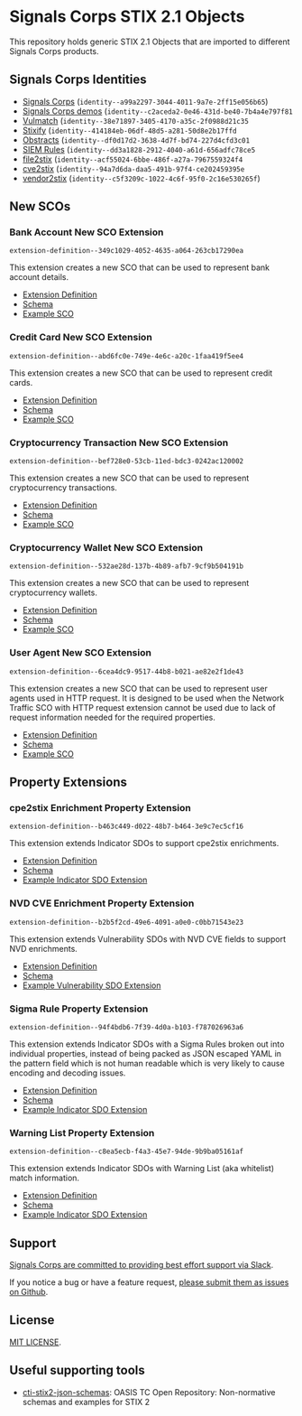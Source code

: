 # Signals Corps STIX 2.1 Objects

This repository holds generic STIX 2.1 Objects that are imported to different Signals Corps products.

## Signals Corps Identities

* [Signals Corps](/identity/signals-corps-master/identity--a99a2297-3044-4011-9a7e-2ff15e056b65/20220101000000000.json) (`identity--a99a2297-3044-4011-9a7e-2ff15e056b65`)
* [Signals Corps demos](/identity/signals-corps-demo/identity--c2aceda2-0e46-431d-be40-7b4a4e797f81/20220101000000000.json) (`identity--c2aceda2-0e46-431d-be40-7b4a4e797f81`
* [Vulmatch](/identity/vulmatch/identity--38e71897-3405-4170-a35c-2f0988d21c35/20220101000000000.json) (`identity--38e71897-3405-4170-a35c-2f0988d21c35`
* [Stixify](/identity/stixify/identity--414184eb-06df-48d5-a281-50d8e2b17ffd/20220101000000000.json) (`identity--414184eb-06df-48d5-a281-50d8e2b17ffd`
* [Obstracts](/identity/obstracts/identity--df0d17d2-3638-4d7f-bd74-227d4cfd3c01/20220101000000000.json) (`identity--df0d17d2-3638-4d7f-bd74-227d4cfd3c01`
* [SIEM Rules](/identity/siem-rules/identity--dd3a1828-2912-4040-a61d-656adfc78ce5/20220101000000000.json) (`identity--dd3a1828-2912-4040-a61d-656adfc78ce5`
* [file2stix](/identity/file2stix/identity--acf55024-6bbe-486f-a27a-7967559324f4/20220101000000000.json) (`identity--acf55024-6bbe-486f-a27a-7967559324f4`
* [cve2stix](/identity/cve2stix/identity--94a7d6da-daa5-491b-97f4-ce202459395e/20220101000000000.json) (`identity--94a7d6da-daa5-491b-97f4-ce202459395e`
* [vendor2stix](/identity/cpe2stix/identity--c5f3209c-1022-4c6f-95f0-2c16e530265f/20220101000000000.json) (`identity--c5f3209c-1022-4c6f-95f0-2c16e530265f`)

## New SCOs

### Bank Account New SCO Extension

`extension-definition--349c1029-4052-4635-a064-263cb17290ea`

This extension creates a new SCO that can be used to represent bank account details.

* [Extension Definition](/extension-definition/new-sco/bank-account/extension-definition--349c1029-4052-4635-a064-263cb17290ea/)
* [Schema](/schemas/new-sco/bank-account/schema.json)
* [Example SCO](/schemas/new-sco/bank-account/example.json)

### Credit Card New SCO Extension

`extension-definition--abd6fc0e-749e-4e6c-a20c-1faa419f5ee4`

This extension creates a new SCO that can be used to represent credit cards.

* [Extension Definition](/extension-definition/new-sco/credit-card/extension-definition--abd6fc0e-749e-4e6c-a20c-1faa419f5ee4/)
* [Schema](/schemas/new-sco/credit-card/schema.json)
* [Example SCO](/schemas/new-sco/credit-card/example.json)

### Cryptocurrency Transaction New SCO Extension

`extension-definition--bef728e0-53cb-11ed-bdc3-0242ac120002`

This extension creates a new SCO that can be used to represent cryptocurrency transactions.

* [Extension Definition](/extension-definition/new-sco/cryptocurrency-transaction/extension-definition--bef728e0-53cb-11ed-bdc3-0242ac120002/)
* [Schema](/schemas/new-sco/cryptocurrency-transaction/schema.json)
* [Example SCO](/schemas/new-sco/cryptocurrency-transaction/example.json)

### Cryptocurrency Wallet New SCO Extension

`extension-definition--532ae28d-137b-4b89-afb7-9cf9b504191b`

This extension creates a new SCO that can be used to represent cryptocurrency wallets.

* [Extension Definition](/extension-definition/new-sco/cryptocurrency-wallet/extension-definition--532ae28d-137b-4b89-afb7-9cf9b504191b/)
* [Schema](/schemas/new-sco/cryptocurrency-wallet/schema.json)
* [Example SCO](/schemas/new-sco/cryptocurrency-wallet/example.json)

### User Agent New SCO Extension

`extension-definition--6cea4dc9-9517-44b8-b021-ae82e2f1de43`

This extension creates a new SCO that can be used to represent user agents used in HTTP request. It is designed to be used when the Network Traffic SCO with HTTP request extension cannot be used due to lack of request information needed for the required properties.

* [Extension Definition](/extension-definition/new-sco/user-agent/extension-definition--6cea4dc9-9517-44b8-b021-ae82e2f1de43/)
* [Schema](/schemas/new-sco/user-agent/schema.json)
* [Example SCO](/schemas/new-sco/user-agent/example.json)

## Property Extensions

### cpe2stix Enrichment Property Extension

`extension-definition--b463c449-d022-48b7-b464-3e9c7ec5cf16`

This extension extends Indicator SDOs to support cpe2stix enrichments.

* [Extension Definition](/extension-definition/property-extension/cpe2stix-enrichment-extension/extension-definition--b463c449-d022-48b7-b464-3e9c7ec5cf16/)
* [Schema](/schemas/property-extension/cpe2stix-enrichment-extension/schema.json)
* [Example Indicator SDO Extension](/schemas/property-extension/cpe2stix-enrichment-extension/example.json)

### NVD CVE Enrichment Property Extension

`extension-definition--b2b5f2cd-49e6-4091-a0e0-c0bb71543e23`

This extension extends Vulnerability SDOs with NVD CVE fields to support NVD enrichments.

* [Extension Definition](/extension-definition/property-extension/nvd-cve-extension/extension-definition--b2b5f2cd-49e6-4091-a0e0-c0bb71543e23/)
* [Schema](/schemas/property-extension/nvd-cve-extension/schema.json)
* [Example Vulnerability SDO Extension](/schemas/property-extension/nvd-cve-extension/example.json)

### Sigma Rule Property Extension

`extension-definition--94f4bdb6-7f39-4d0a-b103-f787026963a6`

This extension extends Indicator SDOs with a Sigma Rules broken out into individual properties, instead of being packed as JSON escaped YAML in the pattern field which is not human readable which is very likely to cause encoding and decoding issues.

* [Extension Definition](/extension-definition/property-extension/sigma-rule-extension/extension-definition--94f4bdb6-7f39-4d0a-b103-f787026963a6/)
* [Schema](/schemas/property-extension/sigma-rule-extension/schema.json)
* [Example Indicator SDO Extension](/schemas/property-extension/sigma-rule-extension/example.json)

### Warning List Property Extension

`extension-definition--c8ea5ecb-f4a3-45e7-94de-9b9ba05161af`

This extension extends Indicator SDOs with Warning List (aka whitelist) match information.

* [Extension Definition](/extension-definition/property-extension/warning-list-extension/extension-definition--c8ea5ecb-f4a3-45e7-94de-9b9ba05161af/)
* [Schema](/schemas/property-extension/warning-list-extension/schema.json)
* [Example Indicator SDO Extension](/schemas/property-extension/warning-list-extension/example.json)

## Support

[Signals Corps are committed to providing best effort support via Slack](https://join.slack.com/t/signalscorps-public/shared_invite/zt-1exnc12ww-9RKR6aMgO57GmHcl156DAA).

If you notice a bug or have a feature request, [please submit them as issues on Github](https://github.com/signalscorps/cve2stix/issues).

## License

[MIT LICENSE](/LICENSE).

## Useful supporting tools

* [cti-stix2-json-schemas](https://github.com/oasis-open/cti-stix2-json-schemas): OASIS TC Open Repository: Non-normative schemas and examples for STIX 2